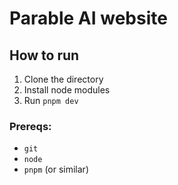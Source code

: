 # Parable AI website

## How to run

1. Clone the directory
2. Install node modules
3. Run `pnpm dev`

### Prereqs:

- `git`
- `node`
- `pnpm` (or similar)
